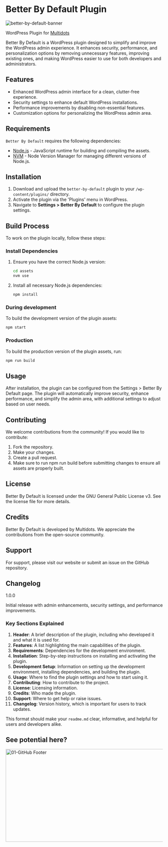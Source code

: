 # Better By Default Plugin
![better-by-default-banner](https://github.com/user-attachments/assets/133b8d8b-adea-483e-bf2b-60ee0d3116d0)

WordPress Plugin for [Multidots](https://www.multidots.com/)

Better By Default is a WordPress plugin designed to simplify and improve the WordPress admin experience. It enhances security, performance, and personalization options by removing unnecessary features, improving existing ones, and making WordPress easier to use for both developers and administrators.

## Features

- Enhanced WordPress admin interface for a clean, clutter-free experience.
- Security settings to enhance default WordPress installations.
- Performance improvements by disabling non-essential features.
- Customization options for personalizing the WordPress admin area.

## Requirements

`Better By Default` requires the following dependencies:

- [Node.js](https://nodejs.org/) - JavaScript runtime for building and compiling the assets.
- [NVM](https://wptraining.md10x.com/lessons/install-nvm/) - Node Version Manager for managing different versions of Node.js.

## Installation

1. Download and upload the `better-by-default` plugin to your `/wp-content/plugins/` directory.
2. Activate the plugin via the 'Plugins' menu in WordPress.
3. Navigate to **Settings > Better By Default** to configure the plugin settings.

## Build Process

To work on the plugin locally, follow these steps:

### Install Dependencies

1. Ensure you have the correct Node.js version:

   ```bash
   cd assets
   nvm use
   ```
2. Install all necessary Node.js dependencies:

    ```bash
    npm install
    ```

### During development
To build the development version of the plugin assets:

```bash
npm start
```

### Production
To build the production version of the plugin assets, run:

```bash
npm run build
```

## Usage
After installation, the plugin can be configured from the Settings > Better By Default page. The plugin will automatically improve security, enhance performance, and simplify the admin area, with additional settings to adjust based on user needs.

## Contributing
We welcome contributions from the community! If you would like to contribute:

1. Fork the repository.
2. Make your changes.
3. Create a pull request.
4. Make sure to run npm run build before submitting changes to ensure all assets are properly built.

## License
Better By Default is licensed under the GNU General Public License v3. See the license file for more details.

## Credits
Better By Default is developed by Multidots. We appreciate the contributions from the open-source community.

## Support
For support, please visit our website or submit an issue on the GitHub repository.

## Changelog
1.0.0

Initial release with admin enhancements, security settings, and performance improvements.


### Key Sections Explained
1. **Header**: A brief description of the plugin, including who developed it and what it is used for.
2. **Features**: A list highlighting the main capabilities of the plugin.
3. **Requirements**: Dependencies for the development environment.
4. **Installation**: Step-by-step instructions on installing and activating the plugin.
5. **Development Setup**: Information on setting up the development environment, installing dependencies, and building the plugin.
6. **Usage**: Where to find the plugin settings and how to start using it.
7. **Contributing**: How to contribute to the project.
8. **License**: Licensing information.
9. **Credits**: Who made the plugin.
10. **Support**: Where to get help or raise issues.
11. **Changelog**: Version history, which is important for users to track updates.

This format should make your `readme.md` clear, informative, and helpful for users and developers alike.

## See potential here?
<a href="https://www.multidots.com/contact-us/" rel="nofollow"><img width="1692" height="296" alt="01-GitHub Footer" src="https://github.com/user-attachments/assets/6b9d63e7-3990-472d-acb9-5e4e51b446fc" /></a>
